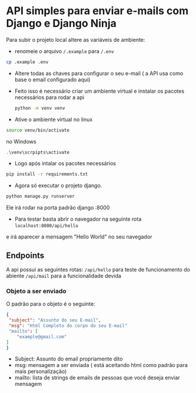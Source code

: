 # API simples para enviar e-mails com Django e Django Ninja

Para subir o projeto local altere as variáveis de ambiente:

- renomeie o arquivo `/.example` para `/.env`

```bash
cp .example .env
```

- Altere todas as chaves para configurar o seu e-mail ( a API usa como base o email configurado aqui)

- Feito isso é necessário criar um ambiente virtual e instalar os pacotes necessários para rodar a api

  ```bash
  python -m venv venv

  ```

- Ative o ambiente virtual
  no linux

```bash
source venv/bin/activate
```

no Windows

```powershell
.\venv\scrpipts\activate
```

- Logo após intalar os pacotes necessários

```bash
pip install -r requirements.txt
```

- Agora só executar o projeto django.

```bash
python manage.py runserver
```

Ele irá rodar na porta padrão django :8000

- Para testar basta abrir o navegador na seguinte rota `localhost:8000/api/hello`

e irá aparecer a mensagem "Hello World" no seu navegador

## Endpoints

A api possui as seguintes rotas:
`/api/hello` para teste de funcionamento do abiente
`/api/mail` para a funcionalidade devida

### Objeto a ser enviado

O padrão para o objeto é o seguinte:

```json
{
 "subject": "Assunto do seu E-mail",
 "msg": "Html Completo do corpo do seu E-mail"
 "mailto": [
    "example@gmail.com"
]
}
```

- Subject: Assunto do email propriamente dito
- msg: mensagem a ser enviada ( está aceitando html como padrão para mais personalização)
- mailto: lista de strings de emails de pessoas que você deseja enviar mensagem
